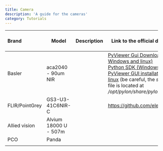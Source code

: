 ```yaml
---
title: Camera
description: 'A guide for the cameras'
category: Tutorials
---
```


| Brand          | Model                 | Description | Link to the official documentation                                                                                                                                                                                                                                                                                                                                                                          | Link to group made implementation |  Who is using it ? | How many ? |
| :--------------- | ----------------------- | ------------- | ------------------------------------------------------------------------------------------------------------------------------------------------------------------------------------------------------------------------------------------------------------------------------------------------------------------------------------------------------------------------------------------------------------- | ----------------------------------- | ----------------------- |----------------------- |
| Basler         | aca2040 - 90um NIR    |             | [PyViewer Gui Download page (for Windows and linux)](https://www.baslerweb.com/en/downloads/software-downloads/)<br />[Python SDK (Windows and linux)](https://github.com/basler/pypylon)<br />[PyViewer GUI installation guide for linux](https://www.forecr.io/blogs/connectivity/pylon-installation-for-basler-camera) (be careful, the *setup-usb.sh* file is located at */opt/pylon/share/pylon*)<br/> |                                   | https://github.com/Quantum-Optics-LKB/Feedback-loop/tree/main/Cameras |
| FLIR/PointGrey | GS3-U3-41C6NIR-C      |             | https://github.com/elerac/EasyPySpin                                                                                                                                                                                                                                                                                                                                                                        |                                   |                       |
| Allied vision  | Alvium 18000 U - 507m |             |                                                                                                                                                                                                                                                                                                                                                                                                             |                                   |                       |
| PCO            | Panda                 |             |                                                                                                                                                                                                                                                                                                                                                                                                             |                                   |                       |
|                |                       |             |                                                                                                                                                                                                                                                                                                                                                                                                             |                                   |                       |
